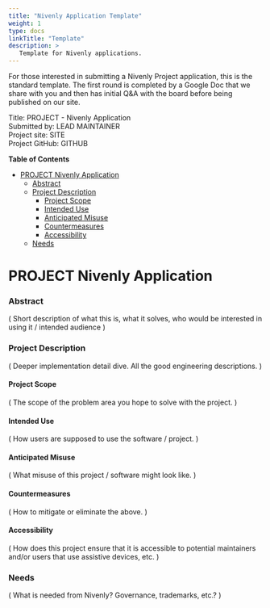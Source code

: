 ```yaml
---
title: "Nivenly Application Template"
weight: 1
type: docs
linkTitle: "Template"
description: >
   Template for Nivenly applications.
---
```


For those interested in submitting a Nivenly Project application, this is
the standard template. The first round is completed by a Google Doc that we share
with you and then has initial Q&A with the board before being published on our
site.

Title: PROJECT - Nivenly Application<br />
Submitted by: LEAD MAINTAINER<br />
Project site: SITE<br />
Project GitHub: GITHUB

**Table of Contents**
- [PROJECT Nivenly Application](#project-nivenly-application)
    - [Abstract](#abstract)
    - [Project Description](#project-description)
      - [Project Scope](#project-scope)
      - [Intended Use](#intended-use)
      - [Anticipated Misuse](#anticipated-misuse)
      - [Countermeasures](#countermeasures)
      - [Accessibility](#accessibility)
    - [Needs](#needs)

# PROJECT Nivenly Application

### Abstract
( Short description of what this is, what it solves, who would be interested in using it / intended audience )

### Project Description
( Deeper implementation detail dive. All the good engineering descriptions. )

#### Project Scope
( The scope of the problem area you hope to solve with the project. )

#### Intended Use
( How users are supposed to use the software / project. )

#### Anticipated Misuse
( What misuse of this project / software might look like. )

#### Countermeasures
( How to mitigate or eliminate the above. )

#### Accessibility
( How does this project ensure that it is accessible to potential
  maintainers and/or users that use assistive devices, etc. )

### Needs
( What is needed from Nivenly? Governance, trademarks, etc.? )
